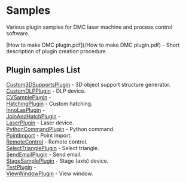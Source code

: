 # Samples
Various plugin samples for DMC laser machine and process control software.

[How to make DMC plugin.pdf](/How to make DMC plugin.pdf) - Short description of plugin creation procedure.

## Plugin samples List

[Custom3DSupportsPlugin](/Custom3DSupportsPlugin/) - 3D object support structure generator.  
[CustomDLPPlugin](/CustomDLPPlugin/) - DLP device.  
[CVSamplePlugin](/CVSamplePlugin/) -  
[HatchingPlugin](/HatchingPlugin/) - Custom hatching.  
[InnoLasPlugin](/InnoLasPlugin/) -  
[JoinAndHatchPlugin](/JoinAndHatchPlugin/) -  
[LaserPlugin](/LaserPlugin/) - Laser device.  
[PythonCommandPlugin](/PythonCommandPlugin/) - Python command.  
[PointImport](/PointImport/) - Point import.  
[RemoteControl](/RemoteControl/) - Remote control.  
[SelectTrianglePlugin](/SelectTrianglePlugin/) - Select triangle.  
[SendEmailPlugin](/SendEmailPlugin/) - Send email.  
[StageSamplePlugin](/StageSamplePlugin/) - Stage (axis) device.  
[TestPlugin](/TestPlugin/) -  
[ViewWindowPlugin](/ViewWindowPlugin/) - View window.  